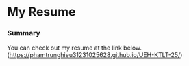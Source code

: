 # My Resume

### Summary

You can check out my resume at the link below.
(https://phamtrunghieu31231025628.github.io/UEH-KTLT-25/)

